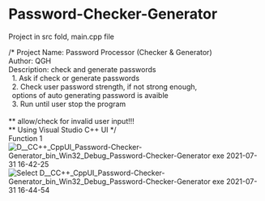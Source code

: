 # Password-Checker-Generator

Project in src fold, main.cpp file

/*	Project Name: Password Processor (Checker & Generator)<br />
	Author: QGH<br />
	Description: check and generate passwords<br />
		&ensp;1. Ask if check or generate passwords<br />
		&ensp;2. Check user password strength, if not strong enough,<br />
		&ensp;options of auto generating password is avaible<br />
		&ensp;3. Run until user stop the program<br />
		<br />
    ** allow/check for invalid user input!!!<br />
    ** Using Visual Studio C++ UI
*/
<br />
Function 1
![D__CC++_CppUI_Password-Checker-Generator_bin_Win32_Debug_Password-Checker-Generator exe 2021-07-31 16-42-25](https://user-images.githubusercontent.com/76548491/127755595-14cb1a70-52f7-44a7-8ebb-b2bcf6aa23d5.gif)
![Select D__CC++_CppUI_Password-Checker-Generator_bin_Win32_Debug_Password-Checker-Generator exe 2021-07-31 16-44-54](https://user-images.githubusercontent.com/76548491/127755610-13693a0b-054d-4c79-943a-265e7dcf0f02.gif)




